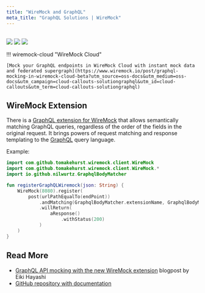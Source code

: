```yaml
---
title: "WireMock and GraphQL"
meta_title: "GraphQL Solutions | WireMock"
---
```



<br>



<div class="solution-block">
    <div class="solution-header"> 
        <img src="../../assets/images/logos/wiremock/logo_square.svg"> 
        <img src="../../assets/images/logos/doc-sections/connect.svg"> 
        <img src="../../assets/images/logos/technology/graphql.svg">
    </div>
</div>

!!! wiremock-cloud "WireMock Cloud"

    [Mock your GraphQL endpoints in WireMock Cloud with instant mock data and federated supergraph](https://www.wiremock.io/post/graphql-mocking-in-wiremock-cloud-beta?utm_source=oss-docs&utm_medium=oss-docs&utm_campaign=cloud-callouts-solutiongraphql&utm_id=cloud-callouts&utm_term=cloud-callouts-solutiongraphql)

## WireMock Extension

There is a [GraphQL extension for WireMock](https://github.com/wiremock/wiremock-graphql-extension)
that allows semantically matching GraphQL queries,
regardless of the order of the fields in the original request.
It brings powers of request matching and response templating to the
[GraphQL](https://graphql.org/) query language.

Example:

```kotlin
import com.github.tomakehurst.wiremock.client.WireMock
import com.github.tomakehurst.wiremock.client.WireMock.*
import io.github.nilwurtz.GraphqlBodyMatcher

fun registerGraphQLWiremock(json: String) {
    WireMock(8080).register(
        post(urlPathEqualTo(endPoint))
            .andMatching(GraphqlBodyMatcher.extensionName, GraphqlBodyMatcher.withRequest(json))
            .willReturn(
                aResponse()
                    .withStatus(200)
            )
    )
}
```

## Read More

- [GraphQL API mocking with the new WireMock extension](https://www.wiremock.io/post/graphql-api-mocking-with-the-new-wiremock-extension?utm_medium=referral&utm_source=wiremock.org&utm_content=solution-page)
  blogpost by Eiki Hayashi
- [GitHub repository with documentation](https://github.com/wiremock/wiremock-graphql-extension)
